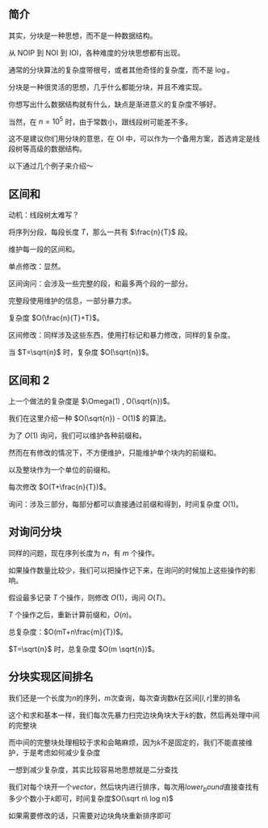 ## 简介

其实，分块是一种思想，而不是一种数据结构。

从 NOIP 到 NOI 到 IOI，各种难度的分块思想都有出现。

通常的分块算法的复杂度带根号，或者其他奇怪的复杂度，而不是 $\log$。

分块是一种很灵活的思想，几乎什么都能分块，并且不难实现。

你想写出什么数据结构就有什么，缺点是渐进意义的复杂度不够好。

当然，在 $n=10^5$ 时，由于常数小，跟线段树可能差不多。

这不是建议你们用分块的意思，在 OI 中，可以作为一个备用方案，首选肯定是线段树等高级的数据结构。

以下通过几个例子来介绍～

## 区间和

动机：线段树太难写？

将序列分段，每段长度 $T$，那么一共有 $\frac{n}{T}$ 段。

维护每一段的区间和。

单点修改：显然。

区间询问：会涉及一些完整的段，和最多两个段的一部分。

完整段使用维护的信息，一部分暴力求。

复杂度 $O(\frac{n}{T}+T)$。

区间修改：同样涉及这些东西，使用打标记和暴力修改，同样的复杂度。

当 $T=\sqrt{n}$ 时，复杂度 $O(\sqrt{n})$。

## 区间和 2

上一个做法的复杂度是 $\Omega(1) , O(\sqrt{n})$。

我们在这里介绍一种 $O(\sqrt{n}) - O(1)$ 的算法。

为了 $O(1)$ 询问，我们可以维护各种前缀和。

然而在有修改的情况下，不方便维护，只能维护单个块内的前缀和。

以及整块作为一个单位的前缀和。

每次修改 $O(T+\frac{n}{T})$。

询问：涉及三部分，每部分都可以直接通过前缀和得到，时间复杂度 $O(1)$。

## 对询问分块

同样的问题，现在序列长度为 $n$，有 $m$ 个操作。

如果操作数量比较少，我们可以把操作记下来，在询问的时候加上这些操作的影响。

假设最多记录 $T$ 个操作，则修改 $O(1)$，询问 $O(T)$。

$T$ 个操作之后，重新计算前缀和，$O(n)$。

总复杂度：$O(mT+n\frac{m}{T})$。

$T=\sqrt{n}$ 时，总复杂度 $O(m \sqrt{n})$。

## 分块实现区间排名

我们还是一个长度为$n$的序列，$m$次查询，每次查询数$k$在区间$[l,r]$里的排名

这个和求和基本一样，我们每次先暴力扫完边块角块大于$k$的数，然后再处理中间的完整块

而中间的完整块处理相较于求和会略麻烦，因为$k$不是固定的，我们不能直接维护，于是考虑如何减少复杂度

一想到减少复杂度，其实比较容易地思想就是二分查找

我们对每个块开一个$vector$，然后块内进行排序，每次用$lower_bound$直接查找有多少个数小于$k$即可，时间复杂度$O(\sqrt n\ log n)$

如果需要修改的话，只需要对边块角块重新排序即可
